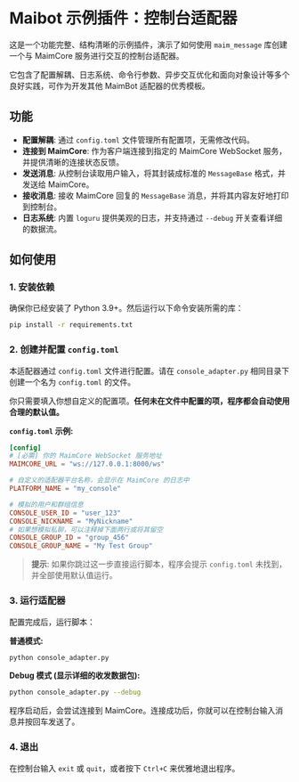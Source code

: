 # Maibot 示例插件：控制台适配器

这是一个功能完整、结构清晰的示例插件，演示了如何使用 `maim_message` 库创建一个与 MaimCore 服务进行交互的控制台适配器。

它包含了配置解耦、日志系统、命令行参数、异步交互优化和面向对象设计等多个良好实践，可作为开发其他 MaimBot 适配器的优秀模板。

## 功能

*   **配置解耦**: 通过 `config.toml` 文件管理所有配置项，无需修改代码。
*   **连接到 MaimCore**: 作为客户端连接到指定的 MaimCore WebSocket 服务，并提供清晰的连接状态反馈。
*   **发送消息**: 从控制台读取用户输入，将其封装成标准的 `MessageBase` 格式，并发送给 MaimCore。
*   **接收消息**: 接收 MaimCore 回复的 `MessageBase` 消息，并将其内容友好地打印到控制台。
*   **日志系统**: 内置 `loguru` 提供美观的日志，并支持通过 `--debug` 开关查看详细的数据流。

## 如何使用

### 1. 安装依赖

确保你已经安装了 Python 3.9+。然后运行以下命令安装所需的库：

```bash
pip install -r requirements.txt
```

### 2. 创建并配置 `config.toml`

本适配器通过 `config.toml` 文件进行配置。请在 `console_adapter.py` 相同目录下创建一个名为 `config.toml` 的文件。

你只需要填入你想自定义的配置项。**任何未在文件中配置的项，程序都会自动使用合理的默认值。**

**`config.toml` 示例:**
```toml
[config]
# [必需] 你的 MaimCore WebSocket 服务地址
MAIMCORE_URL = "ws://127.0.0.1:8000/ws"

# 自定义的适配器平台名称，会显示在 MaimCore 的日志中
PLATFORM_NAME = "my_console"

# 模拟的用户和群组信息
CONSOLE_USER_ID = "user_123"
CONSOLE_NICKNAME = "MyNickname"
# 如果想模拟私聊，可以注释掉下面两行或将其留空
CONSOLE_GROUP_ID = "group_456"
CONSOLE_GROUP_NAME = "My Test Group"
```

> **提示**: 如果你跳过这一步直接运行脚本，程序会提示 `config.toml` 未找到，并全部使用默认值运行。

### 3. 运行适配器

配置完成后，运行脚本：

**普通模式:**
```bash
python console_adapter.py
```

**Debug 模式 (显示详细的收发数据包):**
```bash
python console_adapter.py --debug
```

程序启动后，会尝试连接到 MaimCore。连接成功后，你就可以在控制台输入消息并按回车发送了。

### 4. 退出

在控制台输入 `exit` 或 `quit`，或者按下 `Ctrl+C` 来优雅地退出程序。 
